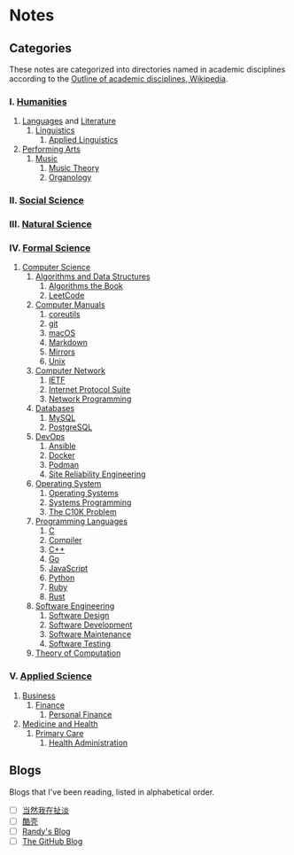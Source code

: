 # Notes

## Categories

These notes are categorized into directories named in academic
disciplines according to the
[Outline of academic disciplines, Wikipedia](https://en.wikipedia.org/wiki/Outline_of_academic_disciplines).

### Ⅰ. [Humanities](https://en.wikipedia.org/wiki/Humanities)

1. [Languages](https://en.wikipedia.org/wiki/Language)
   and [Literature](https://en.wikipedia.org/wiki/Literature)
   1. [Linguistics](linguistics)
      1. [Applied Linguistics](linguistics/applied_linguistics)
2. [Performing Arts](https://en.wikipedia.org/wiki/Performing_arts)
   1. [Music](music)
      1. [Music Theory](music/music_theory)
      2. [Organology](music/organology)

### Ⅱ. [Social Science](https://en.wikipedia.org/wiki/Social_science)

### Ⅲ. [Natural Science](https://en.wikipedia.org/wiki/Natural_science)

### Ⅳ. [Formal Science](https://en.wikipedia.org/wiki/Formal_science)

1. [Computer Science](https://en.wikipedia.org/wiki/Computer_science)
   1. [Algorithms and Data Structures](algorithms_and_data_structures)
      1. [Algorithms the Book](algorithms_and_data_structures/algorithms)
      2. [LeetCode](algorithms_and_data_structures/leetcode)
   2. [Computer Manuals](computer_manuals)
      1. [coreutils](computer_manuals/coreutils)
      2. [git](computer_manuals/git)
      3. [macOS](computer_manuals/macos)
      4. [Markdown](computer_manuals/markdown)
      5. [Mirrors](computer_manuals/mirrors)
      6. [Unix](computer_manuals/unix)
   3. [Computer Network](computer_network)
      1. [IETF](computer_network/ietf)
      2. [Internet Protocol Suite](computer_network/internet_protocol_suite)
      3. [Network Programming](computer_network/network_programming)
   4. [Databases](databases)
      1. [MySQL](databases/mysql)
      2. [PostgreSQL](databases/postgresql)
   5. [DevOps](devops)
      1. [Ansible](devops/ansible)
      2. [Docker](devops/docker)
      3. [Podman](devops/podman)
      4. [Site Reliability Engineering](devops/site_reliability_engineering)
   6. [Operating System](operating_system)
      1. [Operating Systems](operating_system/operating_systems)
      2. [Systems Programming](operating_system/systems_programming)
      3. [The C10K Problem](operating_system/the_c10k_problem)
   7. [Programming Languages](programming_languages)
      1. [C](programming_languages/c)
      2. [Compiler](programming_languages/compiler)
      3. [C++](programming_languages/cpp)
      4. [Go](programming_languages/go)
      5. [JavaScript](programming_languages/javascript)
      6. [Python](programming_languages/python)
      7. [Ruby](programming_languages/ruby)
      8. [Rust](programming_languages/rust)
   8. [Software Engineering](software_engineering)
      1. [Software Design](software_engineering/software_design)
      2. [Software Development](software_engineering/software_development)
      3. [Software Maintenance](software_engineering/software_maintenance)
      4. [Software Testing](software_engineering/software_testing)
   9. [Theory of Computation](theory_of_computation)

### Ⅴ. [Applied Science](https://en.wikipedia.org/wiki/Applied_science#)

1. [Business](https://en.wikipedia.org/wiki/Business)
   1. [Finance](finance)
      1. [Personal Finance](finance/personal_finance)
2. [Medicine and Health](https://en.wikipedia.org/wiki/Medicine)
   1. [Primary Care](primary_care)
      1. [Health Administration](primary_care/health_administration)

## Blogs

Blogs that I've been reading, listed in alphabetical order.

- [ ] [当然我在扯淡](http://www.yinwang.org/)
- [ ] [酷壳](https://coolshell.cn/)
- [ ] [Randy's Blog](https://lutaonan.com/)
- [ ] [The GitHub Blog](https://github.blog/)
